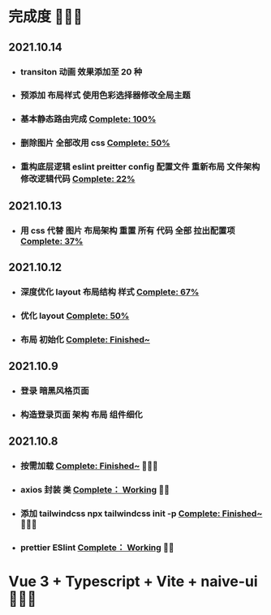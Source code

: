 # 完成度 🚀🚀🚀

## 2021.10.14

- ### transiton 动画 效果添加至 20 种
- ### 预添加 布局样式 使用色彩选择器修改全局主题
- ### 基本静态路由完成 [Complete: 100%](https://)
- ### 删除图片 全部改用 css [Complete: 50%](https://)
- ### 重构底层逻辑 eslint preitter config 配置文件 重新布局 文件架构 修改逻辑代码 [Complete: 22%](https://)

## 2021.10.13

- ### 用 css 代替 图片 布局架构 重置 所有 代码 全部 拉出配置项 [Complete: 37%](https://)

## 2021.10.12

- ### 深度优化 layout 布局结构 样式 [Complete: 67%](https://)
- ### 优化 layout [Complete: 50%](https://)
- ### 布局 初始化 [Complete: Finished~](https://)

## 2021.10.9

- ### 登录 暗黑风格页面
- ### 构造登录页面 架构 布局 组件细化

## 2021.10.8

- ### 按需加载 [Complete: Finished~](https://) 🧑🏼‍🚀
- ### axios 封装 类 [Complete： Working](https://) 🧑🏼
- ### 添加 tailwindcss npx tailwindcss init -p [Complete: Finished~](https://) 🧑🏼‍🚀
- ### prettier ESlint [Complete： Working](https://) 🧑🏼

# Vue 3 + Typescript + Vite + naive-ui 🚀🚀🚀

<!-- This template should help get you started developing with Vue 3 and Typescript in Vite. The template uses Vue 3 `<script setup>` SFCs, check out the [script setup docs](https://v3.vuejs.org/api/sfc-script-setup.html#sfc-script-setup) to learn more.

## Recommended IDE Setup

- [VSCode](https://code.visualstudio.com/) + [Volar](https://marketplace.visualstudio.com/items?itemName=johnsoncodehk.volar)

## Type Support For `.vue` Imports in TS

Since TypeScript cannot handle type information for `.vue` imports, they are shimmed to be a generic Vue component type by default. In most cases this is fine if you don't really care about component prop types outside of templates. However, if you wish to get actual prop types in `.vue` imports (for example to get props validation when using manual `h(...)` calls), you can enable Volar's `.vue` type support plugin by running `Volar: Switch TS Plugin on/off` from VSCode command palette. -->
